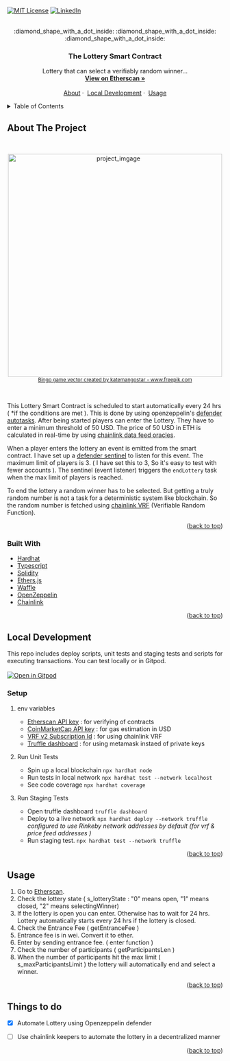 <div id="top"></div>

<!-- From https://github.com/othneildrew/Best-README-Template -->

[![MIT License][license-shield]][license-url]
[![LinkedIn][linkedin-shield]][linkedin-url]

<!-- PROJECT LOGO -->
<br />
<div align="center">
<!--   <a href="#">
    <img src="https://github.com/othneildrew/Best-README-Template/blob/master/images/logo.png?raw=true" alt="Logo" width="80" height="80">
  </a> -->
  :diamond_shape_with_a_dot_inside: :diamond_shape_with_a_dot_inside: :diamond_shape_with_a_dot_inside:

  <h3 align="center">The Lottery Smart Contract</h3>
  <p align="center">
    Lottery that can select a verifiably random winner...
    <br />
    <a href="https://rinkeby.etherscan.io/address/0x03c2f2816c97a7a5d08d05ec87bce65310dc5d58#readContract"><strong>View on Etherscan »</strong></a>
    <br />
    <br />
    <a href="#about-the-project">About</a>
    ·&nbsp;
    <a href="#local-development">Local Development</a>
    ·&nbsp;
    <a href="#usage">Usage</a>
  </p>
</div>



<!-- TABLE OF CONTENTS -->
<details>
  <summary>Table of Contents</summary>
  <ol>
    <li>
      <a href="#about-the-project">About The Project</a>
      <ul>
        <li><a href="#built-with">Built With</a></li>
      </ul>
    </li>
    <li>
      <a href="#local-development">Local Development</a>
      <ul>
        <li><a href="#local-development">Open in Gitpod</a></li>
        <li><a href="#setup">Setup</a></li>
      </ul>
    </li>
    <li><a href="#usage">Usage</a></li>
    <li><a href="#things-to-do">Things to do</a></li>
  </ol>
</details>



<!-- ABOUT THE PROJECT -->
## About The Project

</br>
<p align="center">
  <img src="https://img.freepik.com/free-vector/lottery-tickets-balls-flying-golden-coins-gambling-business-advertising_1262-13075.jpg?w=740&t=st=1654263292~exp=1654263892~hmac=4d67d752766966e77d7a29da390d04676c43ef10da4c23becac744499f70926f" alt="project_imgage" width="500" height="520" style="object-fit:contain;">
  </br>
 <sub><a href="https://www.freepik.com/vectors/bingo-game">Bingo game vector created by katemangostar - www.freepik.com</a></sub>
</p>
</br>


This Lottery Smart Contract is scheduled to start automatically every 24 hrs ( *if the conditions are met ). This is done by using openzeppelin's [defender autotasks](https://docs.openzeppelin.com/defender/autotasks). After being started players can enter the Lottery. They have to enter a minimum threshold of 50 USD. The price of 50 USD in ETH is calculated in real-time by using [chainlink data feed oracles](https://docs.chain.link/docs/using-chainlink-reference-contracts/).

When a player enters the lottery an event is emitted from the smart contract. I have set up a [defender sentinel](https://docs.openzeppelin.com/defender/sentinel) to listen for this event. The maximum limit of players is 3. ( I have set this to 3, So it's easy to test with fewer accounts ). The sentinel (event listener) triggers the `endLottery` task when the max limit of players is reached.

To end the lottery a random winner has to be selected. But getting a truly random number is not a task for a deterministic system like blockchain. So 
the random number is fetched using [chainlink VRF](https://docs.chain.link/docs/chainlink-vrf/#overview) (Verifiable Random Function). 

<p align="right">(<a href="#top">back to top</a>)</p>



### Built With

* [Hardhat](https://hardhat.org/)
* [Typescript](https://www.typescriptlang.org/)
* [Solidity](https://docs.soliditylang.org/en/v0.8.14/)
* [Ethers.js](https://docs.ethers.io/v5/)
* [Waffle](https://ethereum-waffle.readthedocs.io/en/latest/index.html)
* [OpenZeppelin](https://docs.openzeppelin.com/)
* [Chainlink](https://docs.chain.link/)

<p align="right">(<a href="#top">back to top</a>)</p>




<!-- LOCAL DEVELOPMENT -->
## Local Development

This repo includes deploy scripts, unit tests and staging tests and scripts for executing transactions. You can test locally or in Gitpod. 
</br></br>
[![Open in Gitpod](https://gitpod.io/button/open-in-gitpod.svg)](https://gitpod.io/#https://github.com/Ak-prog-50/Lottery-with-Chainlink-and-Openzeppelin-Defender)

### Setup

1. env variables
    * [Etherscan API key](https://docs.etherscan.io/) : for verifying of contracts
    * [CoinMarketCap API key](https://coinmarketcap.com/api/documentation/v1/#section/Quick-Start-Guide) : for gas estimation in USD
    * [VRF v2 Subscription Id](https://vrf.chain.link/) : for using chainlink VRF
    * [Truffle dashboard](https://trufflesuite.com/docs/truffle/getting-started/using-the-truffle-dashboard/) : for using metamask instaed of private keys

2. Run Unit Tests
    * Spin up a local blockchain `npx hardhat node`
    * Run tests in local network `npx hardhat test --network localhost`
    * See code coverage `npx hardhat coverage`
   
3. Run Staging Tests
    * Open truffle dashboard `truffle dashboard`
    * Deploy to a live network `npx hardhat deploy --network truffle` </br>
    <i> configured to use Rinkeby network addresses by default (for vrf & price feed addresses ) </i>
    * Run staging test. `npx hardhat test --network truffle`

<p align="right">(<a href="#top">back to top</a>)</p>



<!-- USAGE EXAMPLES -->
## Usage

1. Go to [Etherscan](https://rinkeby.etherscan.io/address/0x03c2f2816c97a7a5d08d05ec87bce65310dc5d58#readContract).
2. Check the lottery state ( s_lotteryState : "0" means open, "1" means closed, "2" means selectingWinner)
3. If the lottery is open you can enter. Otherwise has to wait for 24 hrs. Lottery automatically starts every 24 hrs if the lottery is closed.
4. Check the Entrance Fee ( getEntranceFee )
5. Entrance fee is in wei. Convert it to ether.
6. Enter by sending entrance fee. ( enter function )
7. Check the number of participants  ( getParticipantsLen )
8. When the number of participants hit the max limit ( s_maxParticipantsLimit ) the lottery will automatically end and select a winner.

<p align="right">(<a href="#top">back to top</a>)</p>



<!-- ROADMAP -->
## Things to do

- [x] Automate Lottery using Openzeppelin defender
- [ ] Use chainlink keepers to automate the lottery in a decentralized manner


<p align="right">(<a href="#top">back to top</a>)</p>



<!-- MARKDOWN LINKS & IMAGES -->
<!-- https://www.markdownguide.org/basic-syntax/#reference-style-links -->
[license-shield]: https://img.shields.io/github/license/othneildrew/Best-README-Template.svg?style=for-the-badge
[license-url]: #
[linkedin-shield]: https://img.shields.io/badge/-LinkedIn-black.svg?style=for-the-badge&logo=linkedin&colorB=555
[linkedin-url]: https://www.linkedin.com/in/akalanka-pathirage/
